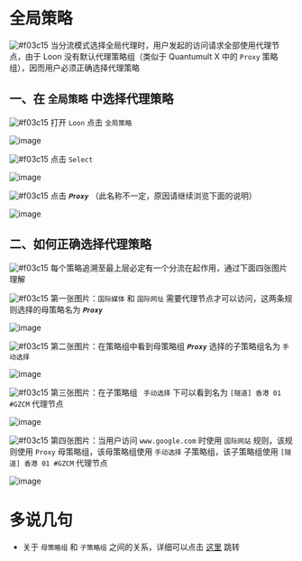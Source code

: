 # 全局策略

![#f03c15](https://placehold.it/15/f03c15/000000?text=+) 当分流模式选择全局代理时，用户发起的访问请求全部使用代理节点，由于 Loon 没有默认代理策略组（类似于 Quantumult X 中的 `Proxy` 策略组），因而用户必须正确选择代理策略

## 一、在 `全局策略` 中选择代理策略

![#f03c15](https://placehold.it/15/f03c15/000000?text=+) 打开 `Loon` 点击 `全局策略`

![image](https://raw.githubusercontent.com/chiupam/tutorial-image/master/Loon/Plus/Global_Policy_5.jpg)

![#f03c15](https://placehold.it/15/f03c15/000000?text=+) 点击 `Select` 

![image](https://raw.githubusercontent.com/chiupam/tutorial-image/master/Loon/Plus/Global_Policy_6.jpg)

![#f03c15](https://placehold.it/15/f03c15/000000?text=+) 点击 `𝑷𝒓𝒐𝒙𝒚` （此名称不一定，原因请继续浏览下面的说明）

![image](https://raw.githubusercontent.com/chiupam/tutorial-image/master/Loon/Plus/Global_Policy_7.jpg)

## 二、如何正确选择代理策略

![#f03c15](https://placehold.it/15/f03c15/000000?text=+) 每个策略追溯至最上层必定有一个分流在起作用，通过下面四张图片理解

![#f03c15](https://placehold.it/15/f03c15/000000?text=+) 第一张图片：`国际媒体` 和 `国际网址` 需要代理节点才可以访问，这两条规则选择的母策略名为 `𝑷𝒓𝒐𝒙𝒚`

![image](https://raw.githubusercontent.com/chiupam/tutorial-image/master/Loon/Plus/Global_Policy_1.jpg)

![#f03c15](https://placehold.it/15/f03c15/000000?text=+) 第二张图片：在策略组中看到母策略组 `𝑷𝒓𝒐𝒙𝒚` 选择的子策略组名为 `手动选择`

![image](https://raw.githubusercontent.com/chiupam/tutorial-image/master/Loon/Plus/Global_Policy_2.jpg)

![#f03c15](https://placehold.it/15/f03c15/000000?text=+) 第三张图片：在子策略组 ` 手动选择` 下可以看到名为 `[隧道] 香港 01 #GZCM` 代理节点

![image](https://raw.githubusercontent.com/chiupam/tutorial-image/master/Loon/Plus/Global_Policy_3.jpg)

![#f03c15](https://placehold.it/15/f03c15/000000?text=+) 第四张图片：当用户访问 `www.google.com` 时使用 `国际网站` 规则，该规则使用 `Proxy` 母策略组，该母策略组使用 `手动选择` 子策略组，该子策略组使用 `[隧道] 香港 01 #GZCM` 代理节点

![image](https://raw.githubusercontent.com/chiupam/tutorial-image/master/Loon/Plus/Global_Policy_4.jpg)

# 多说几句

- 关于 `母策略组` 和 `子策略组` 之间的关系，详细可以点击 [这里]() 跳转
